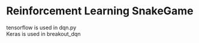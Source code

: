 # Reinforcement Learning SnakeGame <br>
tensorflow is used in dqn.py<br>
Keras is used in breakout_dqn
